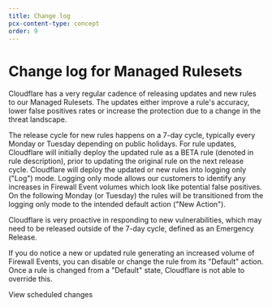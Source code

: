 ```yaml
---
title: Change log
pcx-content-type: concept
order: 9
---
```


# Change log for Managed Rulesets

Cloudflare has a very regular cadence of releasing updates and new rules to our Managed Rulesets. The updates either improve a rule's accuracy, lower false positives rates or increase the protection due to a change in the threat landscape.

The release cycle for new rules happens on a 7-day cycle, typically every Monday or Tuesday depending on public holidays. For rule updates, Cloudflare will initially deploy the updated rule as a BETA rule (denoted in rule description), prior to updating the original rule on the next release cycle. Cloudflare will deploy the updated or new rules into logging only ("Log") mode. Logging only mode allows our customers to identify any increases in Firewall Event volumes which look like potential false positives. On the following Monday (or Tuesday) the rules will be transitioned from the logging only mode to the intended default action ("New Action").

Cloudflare is very proactive in responding to new vulnerabilities, which may need to be released outside of the 7-day cycle, defined as an Emergency Release.

If you do notice a new or updated rule generating an increased volume of Firewall Events, you can disable or change the rule from its "Default" action. Once a rule is changed from a "Default" state, Cloudflare is not able to override this.

<p>
  <bongo:button type="primary" href="/change-log/scheduled-changes">
    View scheduled changes
  </bongo:button>
</p>

<!-- TODO: add back RSS feed (was `/waf/change-log/index.xml` before) -->
